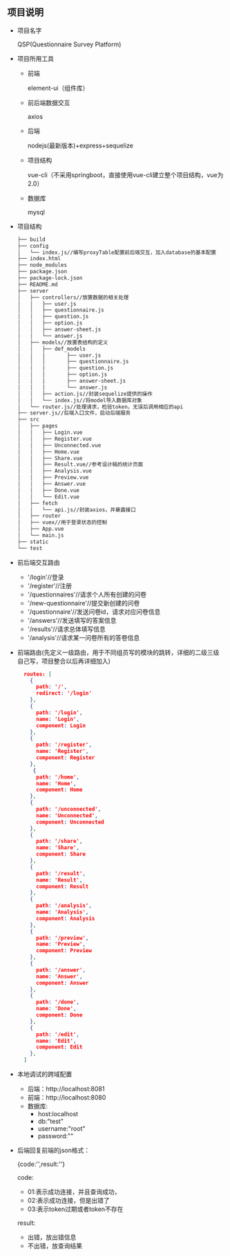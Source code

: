 

## 项目说明

+ 项目名字

  QSP(Questionnaire Survey Platform)



+ 项目所用工具

  + 前端

    element-ui（组件库）

  + 前后端数据交互

    axios

  + 后端

    nodejs(最新版本)+express+sequelize

  + 项目结构

    vue-cli（不采用springboot，直接使用vue-cli建立整个项目结构，vue为2.0）

  + 数据库

    mysql



+ 项目结构

  ```tex
  ├── build
  ├── config
  │   └── index.js//编写proxyTable配置前后端交互，加入database的基本配置
  ├── index.html
  ├── node_modules
  ├── package.json
  ├── package-lock.json
  ├── README.md
  ├── server
  │   ├── controllers//放置数据的相关处理
  │   │   ├── user.js
  │   │   ├── questionnaire.js
  │   │   ├── question.js
  │   │   ├── option.js
  │   │   ├── answer-sheet.js
  │   │   └── answer.js
  │   ├── models//放置表结构的定义
  │   │   ├── def_models
  │   │   │       ├── user.js
  │   │   │       ├── questionnaire.js
  │   │   │       ├── question.js
  │   │   │       ├── option.js
  │   │   │       ├── answer-sheet.js
  │   │   │       └── answer.js
  │   │   ├── action.js//封装sequelize提供的操作
  │   │   └── index.js//将model导入数据库对象
  │   └── router.js//处理请求，检验token，无误后调用相应的api
  ├── server.js//后端入口文件，启动后端服务
  ├── src
  │   ├── pages
  │   │   ├── Login.vue
  │   │   ├── Register.vue
  │   │   ├── Unconnected.vue
  │   │   ├── Home.vue
  │   │   ├── Share.vue
  │   │   ├── Result.vue//参考设计稿的统计页面
  │   │   ├── Analysis.vue
  │   │   ├── Preview.vue
  │   │   ├── Answer.vue
  │   │   ├── Done.vue
  │   │   └── Edit.vue
  │   ├── fetch
  │   │   └── api.js//封装axios，并暴露接口
  │   ├── router
  │   ├── vuex//用于登录状态的控制
  │   ├── App.vue
  │   └── main.js
  ├── static
  └── test
  ```



+ 前后端交互路由
  + '/login'//登录
  + '/register'//注册
  + '/questionnaires'//请求个人所有创建的问卷
  + '/new-questionnaire'//提交新创建的问卷
  + '/questionnaire'//发送问卷id，请求对应问卷信息
  + '/answers'//发送填写的答案信息
  + '/results'//请求总体填写信息
  + '/analysis'//请求某一问卷所有的答卷信息



+ 前端路由(先定义一级路由，用于不同组员写的模块的跳转，详细的二级三级自己写，项目整合以后再详细加入)

  ```json
    routes: [
      {
        path: '/',
        redirect: '/login'
      },
      {
        path: '/login',
        name: 'Login',
        component: Login
      },
      {
        path: '/register',
        name: 'Register',
        component: Register
      },
       {
        path: '/home',
        name: 'Home',
        component: Home
      },
      {
        path: '/unconnected',
        name: 'Unconnected',
        component: Unconnected
      },
      {
        path: '/share',
        name: 'Share',
        component: Share
      },
      {
        path: '/result',
        name: 'Result',
        component: Result
      },
      {
        path: '/analysis',
        name: 'Analysis',
        component: Analysis
      },
      {
        path: '/preview',
        name: 'Preview',
        component: Preview
      },
      {
        path: '/answer',
        name: 'Answer',
        component: Answer
      },
      {
        path: '/done',
        name: 'Done',
        component: Done
      },
      {
        path: '/edit',
        name: 'Edit',
        component: Edit
      },
    ]
  ```

  
  
+ 本地调试的跨域配置

  + 后端：http://localhost:8081
  + 前端：http://localhost:8080
  + 数据库:
    + host:localhost
    + db:"test"
    + username:"root"
    + password:""

+ 后端回复前端的json格式：

  {code:'',result:''}

  code:

  + 01:表示成功连接，并且查询成功，
  + 02:表示成功连接，但是出错了
  + 03:表示token过期或者token不存在

  result:

  + 出错，放出错信息
  + 不出错，放查询结果
